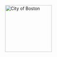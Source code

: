 <img src="https://cloud.githubusercontent.com/assets/9234/19400090/8c20c53c-9222-11e6-937c-02bce55e5301.png" alt="City of Boston" width="150" />
